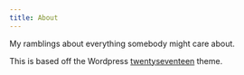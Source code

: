 ```yaml
---
title: About
---
```


My ramblings about everything somebody might care about.

This is based off the Wordpress [twentyseventeen](https://wordpress.org/themes/twentyseventeen/) theme.

